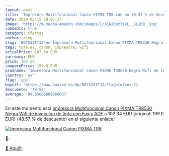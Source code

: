 ```yaml
---
layout: post
title: 'Impresora Multifuncional Canon PIXMA TR8 con un 48.57 % de descuento'
date: 2020-05-15 20:03:37
image: 'https://m.media-amazon.com/images/I/31A2b8z3sxL._SL200_.jpg'
comments: true
category: ofertas
author: ring
slug: 'B07538TT3J-es Impresora Multifuncional Canon PIXMA TR8550 Negra Wifi de...'
tags: tole.es, canon, impresora, wifi
actualPrice: 102.34 EUR
currency: EUR
price: 102.34
comparePrice: 199.0 EUR
prodname: 'Impresora Multifuncional Canon PIXMA TR8550 Negra Wifi de inyección de tinta con Fax y ADF'
country: 'es'
flag: '🇪🇸'
buyurl: 'https://www.amazon.es/dp/B07538TT3J/?tag=tolees-21'
descuento: '48.57'
average: '99.85666666666667'
---
```


En este momento está [Impresora Multifuncional Canon PIXMA TR8550 Negra Wifi de inyección de tinta con Fax y ADF](https://www.amazon.es/dp/B07538TT3J/?tag=tolees-21) a 102.34 EUR (original: 199.0 EUR) (48.57 %  de descuento) en el siguiente enlace!

[![Impresora Multifuncional Canon PIXMA TR8](https://m.media-amazon.com/images/I/31A2b8z3sxL._SL200_.jpg)](https://www.amazon.es/dp/B07538TT3J/?tag=tolees-21)

🔎:


[🛒 Aquí!!!](https://www.amazon.es/dp/B07538TT3J/?tag=tolees-21)
